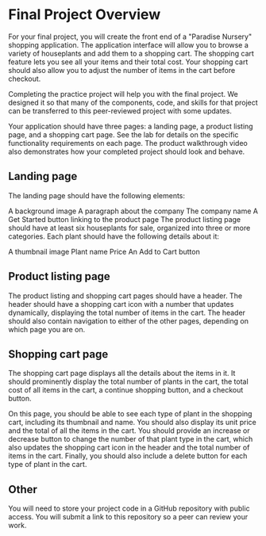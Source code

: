 # Final Project Overview
For your final project, you will create the front end of a "Paradise Nursery" shopping application. The application interface will allow you to browse a variety of houseplants and add them to a shopping cart. The shopping cart feature lets you see all your items and their total cost. Your shopping cart should also allow you to adjust the number of items in the cart before checkout.

Completing the practice project will help you with the final project. We designed it so that many of the components, code, and skills for that project can be transferred to this peer-reviewed project with some updates.

Your application should have three pages: a landing page, a product listing page, and a shopping cart page. See the lab for details on the specific functionality requirements on each page. The product walkthrough video also demonstrates how your completed project should look and behave.

## Landing page
The landing page should have the following elements:

A background image
A paragraph about the company
The company name
A Get Started button linking to the product page
The product listing page should have at least six houseplants for sale, organized into three or more categories. Each plant should have the following details about it:

A thumbnail image
Plant name
Price
An Add to Cart button

## Product listing page
The product listing and shopping cart pages should have a header. The header should have a shopping cart icon with a number that updates dynamically, displaying the total number of items in the cart. The header should also contain navigation to either of the other pages, depending on which page you are on.

## Shopping cart page
The shopping cart page displays all the details about the items in it. It should prominently display the total number of plants in the cart, the total cost of all items in the cart, a continue shopping button, and a checkout button.

On this page, you should be able to see each type of plant in the shopping cart, including its thumbnail and name. You should also display its unit price and the total of all the items in the cart. You should provide an increase or decrease button to change the number of that plant type in the cart, which also updates the shopping cart icon in the header and the total number of items in the cart. Finally, you should also include a delete button for each type of plant in the cart.

## Other
You will need to store your project code in a GitHub repository with public access. You will submit a link to this repository so a peer can review your work.

